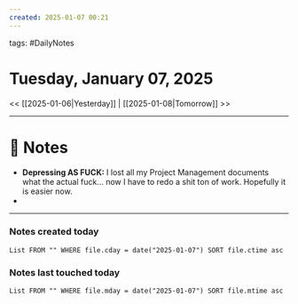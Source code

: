 ```yaml
---
created: 2025-01-07 00:21
---
```

tags: #DailyNotes

# Tuesday, January 07, 2025

<< [[2025-01-06|Yesterday]] | [[2025-01-08|Tomorrow]] >>

---
# 📝 Notes

- **Depressing AS FUCK:** I lost all my Project Management documents what the actual fuck... now I have to redo a shit ton of work. Hopefully it is easier now.
- 



---
### Notes created today
```dataview
List FROM "" WHERE file.cday = date("2025-01-07") SORT file.ctime asc
```

### Notes last touched today
```dataview
List FROM "" WHERE file.mday = date("2025-01-07") SORT file.mtime asc
```